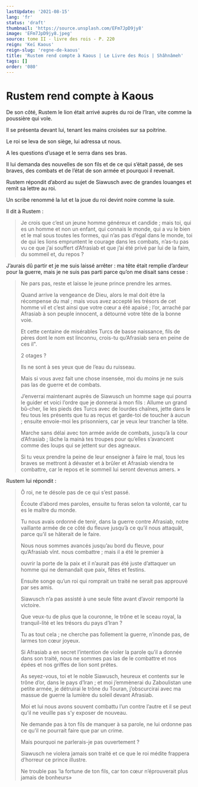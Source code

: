 ```yaml
---
lastUpdate: '2021-08-15'
lang: 'fr'
status: 'draft'
thumbnail: 'https://source.unsplash.com/EFm7JpD9jy8'
image: 'EFm7JpD9jy8.jpeg'
source: tome II - livre des rois - P. 220
reign: 'Keï Kaous'
reign-slug: 'regne-de-kaous'
title: 'Rustem rend compte à Kaous | Le Livre des Rois | Shâhnâmeh'
tags: []
order: '080'
---
```


<!-- LTeX: language=fr -->

# Rustem rend compte à Kaous

De son côté, Rustem le lion était arrivé auprès du roi de l’Iran, vite comme la poussière qui vole.

Il se présenta devant lui, tenant les mains croisées sur sa poitrine.

Le roi se leva de son siège, lui adressa ut nous.

A les questions d’usage et le serra dans ses bras.

Il lui demanda des nouvelles de son fils et de ce qui s’était passé, de ses braves, des combats et de l’état de son armée et pourquoi il revenait.

Rustem répondit d’abord au sujet de Siawusch avec de grandes louanges et remit sa lettre au roi.

Un scribe renommé la lut et la joue du roi devint noire comme la suie.

Il dit à Rustem :

> Je crois que c’est un jeune homme généreux et candide ; mais toi, qui es un homme et non un enfant, qui connais le monde, qui a vu le bien et le mal sous toutes les formes, qui n’as pas d’égal dans le monde, toi de qui les lions empruntent le courage dans les combats, n’as-tu pas vu ce que j’ai souffert d’Afrasiab et que j’ai été privé par lui de la faim, du sommeil et, du repos ?

J’aurais dû partir et je me suis laissé arrêter : ma tête était remplie d’ardeur pour la guerre, mais je ne suis pas parti parce qu’on me disait sans cesse :

> Ne pars pas, reste et laisse le jeune prince prendre les armes.
>
> Quand arrive la vengeance de Dieu, alors le mal doit être la récompense du mal ; mais vous avez accepté les trésors de cet homme vil et c’est ainsi que votre cœur a été apaisé ; l’or, arraché par Afrasiab à son peuple innocent, a détourné votre tête de la bonne voie.
>
> Et cette centaine de misérables Turcs de basse naissance, fils de pères dont le nom est linconnu, crois-tu qu’Afrasiab sera en peine de ces il".
>
> 2 otages ?
>
> Ils ne sont à ses yeux que de l’eau du ruisseau.
>
> Mais si vous avez fait une chose insensée, moi du moins je ne suis pas las de guerre et de combats.
>
> J’enverrai maintenant auprès de Siawusch un homme sage qui pourra le guider et voici l’ordre que je donnerai à mon fils : Allume un grand bû-cher, lie les pieds des Turcs avec de lourdes chaînes, jette dans le feu tous les présents que tu as reçus et garde-toi de toucher à aucun ; ensuite envoie-moi les prisonniers, car je veux leur trancher la tête.
>
> Marche sans délai avec ton armée avide de combats, jusqu’à la cour d’Afrasiab ; lâche la mainà tes troupes pour qu’elles s’avancent comme des loups qui se jettent sur des agneaux.
>
> Si tu veux prendre la peine de leur enseigner à faire le mal, tous les braves se mettront à dévaster et à brûler et Afrasiab viendra te combattre, car le repos et le sommeil lui seront devenus amers. »

Rustem lui répondit :

> Ô roi, ne te désole pas de ce qui s’est passé.
>
> Écoute d’abord mes paroles, ensuite tu feras selon ta volonté, car tu es le maître du monde.
>
> Tu nous avais ordonné de tenir, dans la guerre contre Afrasiab, notre vaillante armée de ce côté du fleuve jusqu’à ce qu’il nous attaquât, parce qu’il se hâterait de le faire.
>
> Nous nous sommes avancés jusqu’au bord du fleuve, pour qu’Afrasiab vînt. nous combattre ; mais il a été le premier à
>
> ouvrir la porte de la paix et il n’aurait pas été juste d’attaquer un homme qui ne demandait que paix, fêtes et festins.
>
> Ensuite songe qu’un roi qui romprait un traité ne serait pas approuvé par ses amis.
>
> Siawusch n’a pas assisté à une seule fête avant d’avoir remporté la victoire.
>
> Que veux-tu de plus que la couronne, le trône et le sceau royal, la tranquil-Iité et les trésors du pays d’Iran ?
>
> Tu as tout cela ; ne cherche pas follement la guerre, n’inonde pas, de larmes ton cœur joyeux.
>
> Si Afrasiab a en secret l’intention de violer la parole qu’il a donnée dans son traité, nous ne sommes pas las de le combattre et nos épées et nos griffes de lion sont prêtes.
>
> As seyez-vous, toi et le noble Siawusch, heureux et contents sur le trône d’or, dans le pays d’Iran ; et moi j’emmènerai du Zaboulistan une petite armée, je détruirai le trône du Touran, j’obscurcirai avec ma massue de guerre la lumière du soleil devant Afrasiab.
>
> Moi et lui nous avons souvent combattu l’un contre l’autre et il se peut qu’il ne veuille pas s’y exposer de nouveau.
>
> Ne demande pas à ton fils de manquer à sa parole, ne lui ordonne pas ce qu’il ne pourrait faire que par un crime.
>
> Mais pourquoi ne parlerais-je pas ouvertement ?
>
> Siawusch ne violera jamais son traité et ce que le roi médite frappera d’horreur ce prince illustre.
>
> Ne trouble pas ’la fortune de ton fils, car ton cœur n’éprouverait plus jamais de bonheurs»
